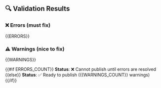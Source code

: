 ## 🔍 Validation Results

### ❌ Errors (must fix)
{{ERRORS}}

### ⚠️ Warnings (nice to fix)
{{WARNINGS}}

{{#if ERRORS_COUNT}}
**Status**: ❌ Cannot publish until errors are resolved
{{else}}
**Status**: ✅ Ready to publish ({{WARNINGS_COUNT}} warnings)
{{/if}}
